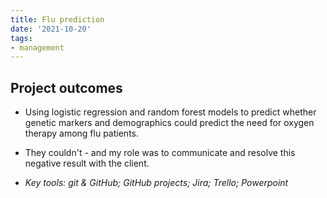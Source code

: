 ```yaml
---
title: Flu prediction
date: '2021-10-20'
tags:
- management
---
```


## Project outcomes

- Using logistic regression and random forest models to predict whether genetic markers and demographics could predict the need for oxygen therapy among flu patients. 
- They couldn't - and my role was to communicate and resolve this negative result with the client.

- *Key tools: git & GitHub; GitHub projects; Jira; Trello; Powerpoint*
